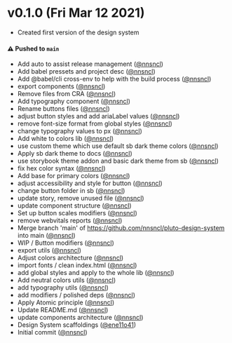 # v0.1.0 (Fri Mar 12 2021)
- Created first version of the design system

#### ⚠️ Pushed to `main`

- Add auto to assist release management ([@nnsncl](https://github.com/nnsncl))
- Add babel pressets and project desc ([@nnsncl](https://github.com/nnsncl))
- Add @babel/cli cross-env to help with the build process ([@nnsncl](https://github.com/nnsncl))
- export components ([@nnsncl](https://github.com/nnsncl))
- Remove files from CRA ([@nnsncl](https://github.com/nnsncl))
- Add typography component ([@nnsncl](https://github.com/nnsncl))
- Rename buttons files ([@nnsncl](https://github.com/nnsncl))
- adjust button styles and add ariaLabel values ([@nnsncl](https://github.com/nnsncl))
- remove font-size format from global styles ([@nnsncl](https://github.com/nnsncl))
- change typography values to px ([@nnsncl](https://github.com/nnsncl))
- Add white to colors lib ([@nnsncl](https://github.com/nnsncl))
- use custom theme which use default sb dark theme colors ([@nnsncl](https://github.com/nnsncl))
- Apply sb dark theme to docs ([@nnsncl](https://github.com/nnsncl))
- use storybook theme addon and basic dark theme from sb ([@nnsncl](https://github.com/nnsncl))
- fix hex color syntax ([@nnsncl](https://github.com/nnsncl))
- Add base for primary colors ([@nnsncl](https://github.com/nnsncl))
- adjust accessibility and style for button ([@nnsncl](https://github.com/nnsncl))
- change button folder in sb ([@nnsncl](https://github.com/nnsncl))
- update story, remove unused file ([@nnsncl](https://github.com/nnsncl))
- update component structure ([@nnsncl](https://github.com/nnsncl))
- Set up button scales modifiers ([@nnsncl](https://github.com/nnsncl))
- remove webvitals reports ([@nnsncl](https://github.com/nnsncl))
- Merge branch 'main' of https://github.com/nnsncl/pluto-design-system into main ([@nnsncl](https://github.com/nnsncl))
- WIP / Button modifiers ([@nnsncl](https://github.com/nnsncl))
- export utils ([@nnsncl](https://github.com/nnsncl))
- Adjust colors architecture ([@nnsncl](https://github.com/nnsncl))
- import fonts / clean index.html ([@nnsncl](https://github.com/nnsncl))
- add global styles and apply to the whole lib ([@nnsncl](https://github.com/nnsncl))
- Add neutral colors utils ([@nnsncl](https://github.com/nnsncl))
- add typography utils ([@nnsncl](https://github.com/nnsncl))
- add modifiers / polished deps ([@nnsncl](https://github.com/nnsncl))
- Apply Atomic principle ([@nnsncl](https://github.com/nnsncl))
- Update README.md ([@nnsncl](https://github.com/nnsncl))
- update components architecture ([@nnsncl](https://github.com/nnsncl))
- Design System scaffoldings ([@ene11o41](https://github.com/ene11o41))
- Initial commit ([@nnsncl](https://github.com/nnsncl))